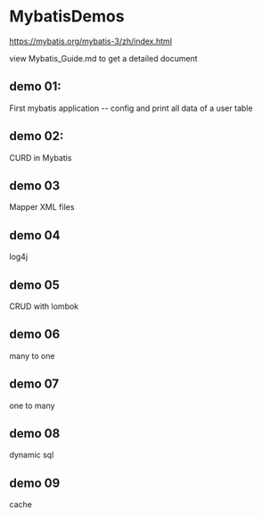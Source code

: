 # MybatisDemos 

https://mybatis.org/mybatis-3/zh/index.html

view Mybatis_Guide.md to get a detailed document

## demo 01: 
First mybatis application -- config and print all data of a user table


## demo 02:
CURD in Mybatis

## demo 03
Mapper XML files

## demo 04
log4j

## demo 05
CRUD with lombok

## demo 06
many to one

## demo 07
one to many

## demo 08
dynamic sql

## demo 09
cache